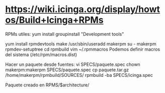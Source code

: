 # https://wiki.icinga.org/display/howtos/Build+Icinga+RPMs

RPMs utiles:
yum install groupinstall "Development tools"


yum install rpmdevtools make
/usr/sbin/useradd makerpm
su - makerpm
rpmdev-setuptree
cd rpmbuild
vim ~/.rpmmacros
Podemos definir macros del sistema (/etc/rpm/macros.dist)


Hacer un paquete desde fuentes:
vi SPECS/paquete.spec
chown makerpm:makerpm SPECS/paquete.spec
cp paquete.tar.gz /home/makerpm/rpmbuild/SOURCES/
rpmbuild -ba SPECS/icinga.spec

Paquete creado en RPMS/$architecture/
